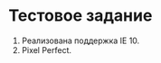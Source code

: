 # Тестовое задание

1. Реализована поддержка IE 10.
2. Pixel Perfect.

<!-- <p align="center">
  <img src="https://github.com/AlexDyatlov/Questionnaire/raw/master/app/img/readme.png">
</p> -->